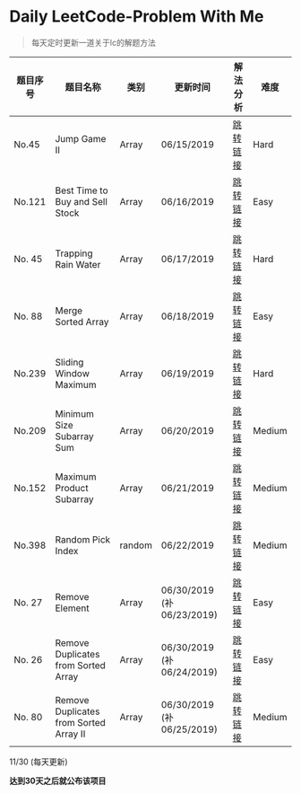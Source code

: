 # Daily LeetCode-Problem With Me
>  每天定时更新一道关于lc的解题方法

| 题目序号 | 题目名称                               | 类别   | 更新时间                  | 解法分析                                                     | 难度   |
| -------- | -------------------------------------- | ------ | ------------------------- | ------------------------------------------------------------ | ------ |
| No.45    | Jump Game II                           | Array  | 06/15/2019                | [跳转链接](https://github.com/halolong/Daily-LeetCode-Problem-With-Me/blob/master/Daily%20Notes/_45_JumpGameII.md) | Hard   |
| No.121   | Best Time to Buy and Sell Stock        | Array  | 06/16/2019                | [跳转链接](https://github.com/halolong/Daily-LeetCode-Problem-With-Me/blob/master/Daily%20Notes/_121_BestTimetoBuyandSellStock.md) | Easy   |
| No. 45   | Trapping Rain Water                    | Array  | 06/17/2019                | [跳转链接](https://github.com/halolong/Daily-LeetCode-Problem-With-Me/blob/master/Daily%20Notes/_42_TrappingRainWater.md) | Hard   |
| No. 88   | Merge Sorted Array                     | Array  | 06/18/2019                | [跳转链接](https://github.com/halolong/Daily-LeetCode-Problem-With-Me/blob/master/Daily%20Notes/_88_MergeSortedArray.md) | Easy   |
| No.239   | Sliding Window Maximum                 | Array  | 06/19/2019                | [跳转链接](https://github.com/halolong/Daily-LeetCode-Problem-With-Me/blob/master/Daily%20Notes/_239_SlidingWindowMaximum.md) | Hard   |
| No.209   | Minimum Size Subarray Sum              | Array  | 06/20/2019                | [跳转链接](https://github.com/halolong/Daily-LeetCode-Problem-With-Me/blob/master/Daily%20Notes/_209_MinimumSizeSubarraySum.md) | Medium |
| No.152   | Maximum Product Subarray               | Array  | 06/21/2019                | [跳转链接](https://github.com/halolong/Daily-LeetCode-Problem-With-Me/blob/master/Daily%20Notes/_152_MaximumProductSubarray.md) | Medium |
| No.398   | Random Pick Index                      | random | 06/22/2019                | [跳转链接](https://github.com/halolong/Daily-LeetCode-Problem-With-Me/blob/master/Daily%20Notes/_398_RandomPickIndex.md) | Medium |
| No. 27   | Remove Element                         | Array  | 06/30/2019 (补06/23/2019) | [跳转链接](https://github.com/halolong/Daily-LeetCode-Problem-With-Me/blob/master/Daily%20Notes/_27_RemoveElement.md) | Easy   |
| No. 26   | Remove Duplicates from Sorted Array    | Array  | 06/30/2019 (补06/24/2019) | [跳转链接](https://github.com/halolong/Daily-LeetCode-Problem-With-Me/blob/master/Daily%20Notes/_26_RemoveDuplicateFromSortedArray.md) | Easy   |
| No. 80   | Remove Duplicates from Sorted Array II | Array  | 06/30/2019 (补06/25/2019) | [跳转链接](https://github.com/halolong/Daily-LeetCode-Problem-With-Me/blob/master/Daily%20Notes/_80_RemoveDuplicateFromSortedArrayII.md) | Medium |



11/30 (每天更新)

**达到30天之后就公布该项目**

